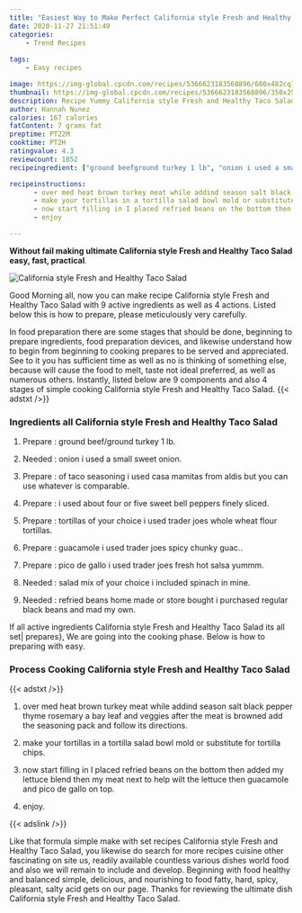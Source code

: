 ```yaml
---
title: "Easiest Way to Make Perfect California style Fresh and Healthy Taco Salad"
date: 2020-11-27 21:51:49
categories:
    - Trend Recipes
    
tags:
    - Easy recipes

image: https://img-global.cpcdn.com/recipes/5366623183568896/680x482cq70/california-style-fresh-and-healthy-taco-salad-recipe-main-photo.jpg
thumbnail: https://img-global.cpcdn.com/recipes/5366623183568896/350x250cq70/california-style-fresh-and-healthy-taco-salad-recipe-main-photo.jpg
description: Recipe Yummy California style Fresh and Healthy Taco Salad with 9 ingredients and 4 stages of easy cooking.
author: Hannah Nunez
calories: 167 calories
fatContent: 7 grams fat
preptime: PT22M
cooktime: PT2H
ratingvalue: 4.3
reviewcount: 1852
recipeingredient: ["ground beefground turkey 1 lb", "onion i used a small sweet onion", "of taco seasoning i used casa mamitas from aldis but you can use whatever is comparable", "i used about four or five sweet bell peppers finely sliced", "tortillas of your choice i used trader joes whole wheat flour tortillas", "guacamole i used trader joes spicy chunky guac", "pico de gallo i used trader joes fresh hot salsa yummm", "salad mix of your choice i included spinach in mine", "refried beans home made or store bought i purchased regular black beans and mad my own"]

recipeinstructions: 
      - over med heat brown turkey meat while addind season salt black pepper thyme rosemary  a bay leaf and veggies after the meat is browned add the seasoning pack and follow its directions 
      - make your tortillas in a tortilla salad bowl mold or substitute for tortilla chips 
      - now start filling in I placed refried beans on the bottom then added my lettuce blend then my meat next to help wilt the lettuce then guacamole and pico de gallo on top 
      - enjoy

---
```




**Without fail making ultimate California style Fresh and Healthy Taco Salad easy, fast, practical**. 


![California style Fresh and Healthy Taco Salad](https://img-global.cpcdn.com/recipes/5366623183568896/680x482cq70/california-style-fresh-and-healthy-taco-salad-recipe-main-photo.jpg "California style Fresh and Healthy Taco Salad")




Good Morning all, now you can make recipe California style Fresh and Healthy Taco Salad with 9 active ingredients as well as 4 actions. Listed below this is how to prepare, please meticulously very carefully.

In food preparation there are some stages that should be done, beginning to prepare ingredients, food preparation devices, and likewise understand how to begin from beginning to cooking prepares to be served and appreciated. See to it you has sufficient time as well as no is thinking of something else, because will cause the food to melt, taste not ideal preferred, as well as numerous others. Instantly, listed below are 9 components and also 4 stages of simple cooking California style Fresh and Healthy Taco Salad.
{{< adstxt />}}

### Ingredients all California style Fresh and Healthy Taco Salad


1. Prepare  : ground beef/ground turkey 1 lb.

1. Needed  : onion i used a small sweet onion.

1. Prepare  : of taco seasoning i used casa mamitas from aldis but you can use whatever is comparable.

1. Prepare  : i used about four or five sweet bell peppers finely sliced.

1. Prepare  : tortillas of your choice i used trader joes whole wheat flour tortillas.

1. Prepare  : guacamole i used trader joes spicy chunky guac..

1. Prepare  : pico de gallo i used trader joes fresh hot salsa yummm.

1. Needed  : salad mix of your choice i included spinach in mine.

1. Needed  : refried beans home made or store bought i purchased regular black beans and mad my own.



If all active ingredients California style Fresh and Healthy Taco Salad its all set| prepares}, We are going into the cooking phase. Below is how to preparing with easy.

### Process Cooking California style Fresh and Healthy Taco Salad

{{< adstxt />}}


1. over med heat brown turkey meat while addind season salt black pepper thyme rosemary  a bay leaf and veggies after the meat is browned add the seasoning pack and follow its directions.



1. make your tortillas in a tortilla salad bowl mold or substitute for tortilla chips.



1. now start filling in I placed refried beans on the bottom then added my lettuce blend then my meat next to help wilt the lettuce then guacamole and pico de gallo on top.



1. enjoy.





{{< adslink />}}

Like that formula simple make with set recipes California style Fresh and Healthy Taco Salad, you likewise do search for more recipes cuisine other fascinating on site us, readily available countless various dishes world food and also we will remain to include and develop. Beginning with food healthy and balanced simple, delicious, and nourishing to food fatty, hard, spicy, pleasant, salty acid gets on our page. Thanks for reviewing the ultimate dish California style Fresh and Healthy Taco Salad.
